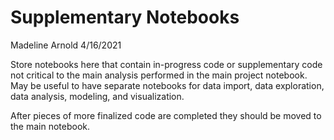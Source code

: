 Supplementary Notebooks
================
Madeline Arnold
4/16/2021

Store notebooks here that contain in-progress code or supplementary code
not critical to the main analysis performed in the main project
notebook. May be useful to have separate notebooks for data import, data
exploration, data analysis, modeling, and visualization.

After pieces of more finalized code are completed they should be moved
to the main notebook.
